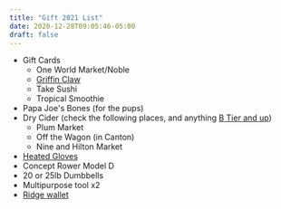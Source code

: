 ```yaml
---
title: "Gift 2021 List"
date: 2020-12-28T09:05:46-05:00
draft: false
---
```


* Gift Cards
    * One World Market/Noble
    * [Griffin Claw](http://shop.griffinclawbrewingcompany.com/gift-certificates/)
    * Take Sushi
    * Tropical Smoothie
* Papa Joe's Bones (for the pups)
* Dry Cider (check the following places, and anything [B Tier and up](https://dfar.io/cider/))
    * Plum Market
    * Off the Wagon (in Canton)
    * Nine and Hilton Market
* [Heated Gloves](https://www.amazon.com/VELAZZIO-Thermo1-Battery-Heated-Gloves/dp/B07YBWHP2L/ref=sr_1_1?dchild=1&keywords=heated+gloves&qid=1613148444&sr=8-1)
* Concept Rower Model D
* 20 or 25lb Dumbbells
* Multipurpose tool x2
* [Ridge wallet](https://www.amazon.com/20Cards-Bulliant-Blocking-One-Piece-Aluminium/dp/B08FHWW3NR/ref=sr_1_31_sspa?adgrpid=1339205728876440&dchild=1&hvadid=83700429339879&hvbmt=be&hvdev=c&hvlocphy=104171&hvnetw=o&hvqmt=e&hvtargid=kwd-83700708792809%3Aloc-190&hydadcr=8382_10807620&keywords=ridge+wallet&qid=1615680495&sr=8-31-spons&psc=1&smid=A2N6D8PSEMR3TA&spLa=ZW5jcnlwdGVkUXVhbGlmaWVyPUEyWDM2TzBNMlhZTEJNJmVuY3J5cHRlZElkPUEwODc1MDMzMUQ4MUVPSzNXU0hCMiZlbmNyeXB0ZWRBZElkPUEwMDk3MDgwM1BUVFI4QTA0V0JUSiZ3aWRnZXROYW1lPXNwX2J0ZiZhY3Rpb249Y2xpY2tSZWRpcmVjdCZkb05vdExvZ0NsaWNrPXRydWU=)
